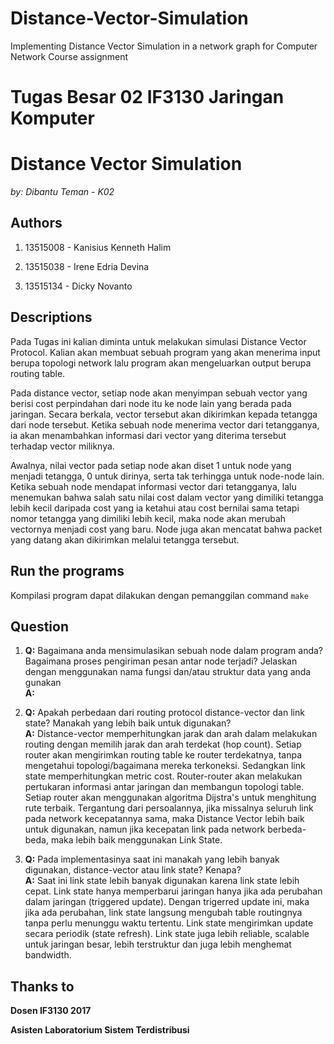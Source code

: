 # Distance-Vector-Simulation
Implementing Distance Vector Simulation in a network graph for Computer Network Course assignment

# Tugas Besar 02 IF3130 Jaringan Komputer
# Distance Vector Simulation
*by: Dibantu Teman - K02*

## Authors

1. 13515008 - Kanisius Kenneth Halim

2. 13515038 - Irene Edria Devina

3. 13515134 - Dicky Novanto

## Descriptions 

Pada Tugas ini kalian diminta untuk melakukan simulasi Distance Vector Protocol. Kalian akan membuat sebuah program yang akan menerima input berupa topologi network lalu program akan mengeluarkan output berupa routing table.

Pada distance vector, setiap node akan menyimpan sebuah vector yang berisi cost perpindahan dari node itu ke node lain yang berada pada jaringan. Secara berkala, vector tersebut akan dikirimkan kepada tetangga dari node tersebut. Ketika sebuah node menerima vector dari tetangganya, ia akan menambahkan informasi dari vector yang diterima tersebut terhadap vector miliknya.

Awalnya, nilai vector pada setiap node akan diset 1 untuk node yang menjadi tetangga, 0 untuk dirinya, serta tak terhingga untuk node-node lain. Ketika sebuah node mendapat informasi vector dari tetangganya, lalu menemukan bahwa salah satu nilai cost dalam vector yang dimiliki tetangga lebih kecil daripada cost yang ia ketahui atau cost bernilai sama tetapi nomor tetangga yang dimiliki lebih kecil, maka node akan merubah vectornya menjadi cost yang baru. Node juga akan mencatat bahwa packet yang datang akan dikirimkan melalui tetangga tersebut.


## Run the programs

Kompilasi program dapat dilakukan dengan pemanggilan command `make`



## Question

1. 	**Q:** Bagaimana anda mensimulasikan sebuah node dalam program anda? Bagaimana proses pengiriman pesan antar node terjadi? Jelaskan dengan menggunakan nama fungsi dan/atau struktur data yang anda gunakan <br/>
	**A:** 

2. **Q:** Apakah perbedaan dari routing protocol distance-vector dan link state? Manakah yang lebih baik untuk digunakan? <br/>
	**A:** Distance-vector memperhitungkan jarak dan arah dalam melakukan routing dengan memilih jarak dan arah terdekat (hop count). Setiap router akan mengirimkan routing table ke router terdekatnya, tanpa mengetahui topologi/bagaimana mereka terkoneksi. Sedangkan link state memperhitungkan metric cost. Router-router akan melakukan pertukaran informasi antar jaringan dan membangun topologi table. Setiap router akan menggunakan algoritma Dijstra's untuk menghitung rute terbaik. 
	Tergantung dari persoalannya, jika missalnya seluruh link pada network kecepatannya sama, maka Distance Vector lebih baik untuk digunakan, namun jika kecepatan link pada network berbeda-beda, maka lebih baik menggunakan Link State. 

3. **Q:** Pada implementasinya saat ini manakah yang lebih banyak digunakan, distance-vector atau  link state? Kenapa? <br/>
	**A:** Saat ini link state lebih banyak digunakan karena link state lebih cepat. Link state hanya memperbarui jaringan hanya jika ada perubahan dalam jaringan (triggered update). Dengan trigerred update ini, maka jika ada perubahan, link state langsung mengubah table routingnya tanpa perlu menunggu waktu tertentu. Link state mengirimkan update secara periodik (state refresh). Link state juga lebih reliable, scalable untuk jaringan besar, lebih terstruktur dan juga lebih menghemat bandwidth.


## Thanks to

**Dosen IF3130 2017**

**Asisten Laboratorium Sistem Terdistribusi**


